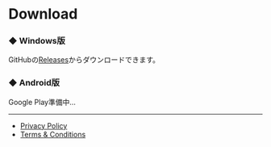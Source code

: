 # Download

### ◆ Windows版
GitHubの[Releases](https://github.com/HoshikawaHikari/AniStarDB/releases)からダウンロードできます。

### ◆ Android版
Google Play準備中...


- - -
- [Privacy Policy](./PrivacyPolicy.md)
- [Terms & Conditions](./Terms&Conditions.md)